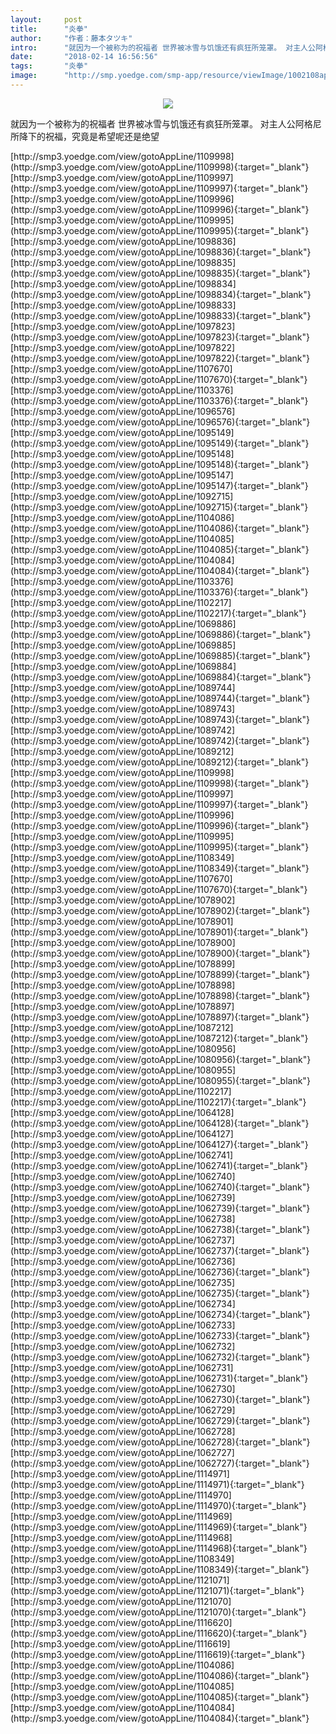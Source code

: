 ```yaml
---
layout:     post
title:      "炎拳"
author:     "作者：藤本タツキ"
intro:      "就因为一个被称为的祝福者 世界被冰雪与饥饿还有疯狂所笼罩。 对主人公阿格尼所降下的祝福，究竟是希望呢还是绝望"
date:       "2018-02-14 16:56:56"
tags:       "炎拳"
image:      "http://smp.yoedge.com/smp-app/resource/viewImage/1002108appline.png"
---
```

<div style="text-align: center">
<p><img src="http://smp.yoedge.com/smp-app/resource/viewImage/1002108appline.png"/></p>
</div>
<p class="post-meta">
<span>就因为一个被称为的祝福者 世界被冰雪与饥饿还有疯狂所笼罩。 对主人公阿格尼所降下的祝福，究竟是希望呢还是绝望</span>
</p>
[http://smp3.yoedge.com/view/gotoAppLine/1109998](http://smp3.yoedge.com/view/gotoAppLine/1109998){:target="_blank"}
[http://smp3.yoedge.com/view/gotoAppLine/1109997](http://smp3.yoedge.com/view/gotoAppLine/1109997){:target="_blank"}
[http://smp3.yoedge.com/view/gotoAppLine/1109996](http://smp3.yoedge.com/view/gotoAppLine/1109996){:target="_blank"}
[http://smp3.yoedge.com/view/gotoAppLine/1109995](http://smp3.yoedge.com/view/gotoAppLine/1109995){:target="_blank"}
[http://smp3.yoedge.com/view/gotoAppLine/1098836](http://smp3.yoedge.com/view/gotoAppLine/1098836){:target="_blank"}
[http://smp3.yoedge.com/view/gotoAppLine/1098835](http://smp3.yoedge.com/view/gotoAppLine/1098835){:target="_blank"}
[http://smp3.yoedge.com/view/gotoAppLine/1098834](http://smp3.yoedge.com/view/gotoAppLine/1098834){:target="_blank"}
[http://smp3.yoedge.com/view/gotoAppLine/1098833](http://smp3.yoedge.com/view/gotoAppLine/1098833){:target="_blank"}
[http://smp3.yoedge.com/view/gotoAppLine/1097823](http://smp3.yoedge.com/view/gotoAppLine/1097823){:target="_blank"}
[http://smp3.yoedge.com/view/gotoAppLine/1097822](http://smp3.yoedge.com/view/gotoAppLine/1097822){:target="_blank"}
[http://smp3.yoedge.com/view/gotoAppLine/1107670](http://smp3.yoedge.com/view/gotoAppLine/1107670){:target="_blank"}
[http://smp3.yoedge.com/view/gotoAppLine/1103376](http://smp3.yoedge.com/view/gotoAppLine/1103376){:target="_blank"}
[http://smp3.yoedge.com/view/gotoAppLine/1096576](http://smp3.yoedge.com/view/gotoAppLine/1096576){:target="_blank"}
[http://smp3.yoedge.com/view/gotoAppLine/1095149](http://smp3.yoedge.com/view/gotoAppLine/1095149){:target="_blank"}
[http://smp3.yoedge.com/view/gotoAppLine/1095148](http://smp3.yoedge.com/view/gotoAppLine/1095148){:target="_blank"}
[http://smp3.yoedge.com/view/gotoAppLine/1095147](http://smp3.yoedge.com/view/gotoAppLine/1095147){:target="_blank"}
[http://smp3.yoedge.com/view/gotoAppLine/1092715](http://smp3.yoedge.com/view/gotoAppLine/1092715){:target="_blank"}
[http://smp3.yoedge.com/view/gotoAppLine/1104086](http://smp3.yoedge.com/view/gotoAppLine/1104086){:target="_blank"}
[http://smp3.yoedge.com/view/gotoAppLine/1104085](http://smp3.yoedge.com/view/gotoAppLine/1104085){:target="_blank"}
[http://smp3.yoedge.com/view/gotoAppLine/1104084](http://smp3.yoedge.com/view/gotoAppLine/1104084){:target="_blank"}
[http://smp3.yoedge.com/view/gotoAppLine/1103376](http://smp3.yoedge.com/view/gotoAppLine/1103376){:target="_blank"}
[http://smp3.yoedge.com/view/gotoAppLine/1102217](http://smp3.yoedge.com/view/gotoAppLine/1102217){:target="_blank"}
[http://smp3.yoedge.com/view/gotoAppLine/1069886](http://smp3.yoedge.com/view/gotoAppLine/1069886){:target="_blank"}
[http://smp3.yoedge.com/view/gotoAppLine/1069885](http://smp3.yoedge.com/view/gotoAppLine/1069885){:target="_blank"}
[http://smp3.yoedge.com/view/gotoAppLine/1069884](http://smp3.yoedge.com/view/gotoAppLine/1069884){:target="_blank"}
[http://smp3.yoedge.com/view/gotoAppLine/1089744](http://smp3.yoedge.com/view/gotoAppLine/1089744){:target="_blank"}
[http://smp3.yoedge.com/view/gotoAppLine/1089743](http://smp3.yoedge.com/view/gotoAppLine/1089743){:target="_blank"}
[http://smp3.yoedge.com/view/gotoAppLine/1089742](http://smp3.yoedge.com/view/gotoAppLine/1089742){:target="_blank"}
[http://smp3.yoedge.com/view/gotoAppLine/1089212](http://smp3.yoedge.com/view/gotoAppLine/1089212){:target="_blank"}
[http://smp3.yoedge.com/view/gotoAppLine/1109998](http://smp3.yoedge.com/view/gotoAppLine/1109998){:target="_blank"}
[http://smp3.yoedge.com/view/gotoAppLine/1109997](http://smp3.yoedge.com/view/gotoAppLine/1109997){:target="_blank"}
[http://smp3.yoedge.com/view/gotoAppLine/1109996](http://smp3.yoedge.com/view/gotoAppLine/1109996){:target="_blank"}
[http://smp3.yoedge.com/view/gotoAppLine/1109995](http://smp3.yoedge.com/view/gotoAppLine/1109995){:target="_blank"}
[http://smp3.yoedge.com/view/gotoAppLine/1108349](http://smp3.yoedge.com/view/gotoAppLine/1108349){:target="_blank"}
[http://smp3.yoedge.com/view/gotoAppLine/1107670](http://smp3.yoedge.com/view/gotoAppLine/1107670){:target="_blank"}
[http://smp3.yoedge.com/view/gotoAppLine/1078902](http://smp3.yoedge.com/view/gotoAppLine/1078902){:target="_blank"}
[http://smp3.yoedge.com/view/gotoAppLine/1078901](http://smp3.yoedge.com/view/gotoAppLine/1078901){:target="_blank"}
[http://smp3.yoedge.com/view/gotoAppLine/1078900](http://smp3.yoedge.com/view/gotoAppLine/1078900){:target="_blank"}
[http://smp3.yoedge.com/view/gotoAppLine/1078899](http://smp3.yoedge.com/view/gotoAppLine/1078899){:target="_blank"}
[http://smp3.yoedge.com/view/gotoAppLine/1078898](http://smp3.yoedge.com/view/gotoAppLine/1078898){:target="_blank"}
[http://smp3.yoedge.com/view/gotoAppLine/1078897](http://smp3.yoedge.com/view/gotoAppLine/1078897){:target="_blank"}
[http://smp3.yoedge.com/view/gotoAppLine/1087212](http://smp3.yoedge.com/view/gotoAppLine/1087212){:target="_blank"}
[http://smp3.yoedge.com/view/gotoAppLine/1080956](http://smp3.yoedge.com/view/gotoAppLine/1080956){:target="_blank"}
[http://smp3.yoedge.com/view/gotoAppLine/1080955](http://smp3.yoedge.com/view/gotoAppLine/1080955){:target="_blank"}
[http://smp3.yoedge.com/view/gotoAppLine/1102217](http://smp3.yoedge.com/view/gotoAppLine/1102217){:target="_blank"}
[http://smp3.yoedge.com/view/gotoAppLine/1064128](http://smp3.yoedge.com/view/gotoAppLine/1064128){:target="_blank"}
[http://smp3.yoedge.com/view/gotoAppLine/1064127](http://smp3.yoedge.com/view/gotoAppLine/1064127){:target="_blank"}
[http://smp3.yoedge.com/view/gotoAppLine/1062741](http://smp3.yoedge.com/view/gotoAppLine/1062741){:target="_blank"}
[http://smp3.yoedge.com/view/gotoAppLine/1062740](http://smp3.yoedge.com/view/gotoAppLine/1062740){:target="_blank"}
[http://smp3.yoedge.com/view/gotoAppLine/1062739](http://smp3.yoedge.com/view/gotoAppLine/1062739){:target="_blank"}
[http://smp3.yoedge.com/view/gotoAppLine/1062738](http://smp3.yoedge.com/view/gotoAppLine/1062738){:target="_blank"}
[http://smp3.yoedge.com/view/gotoAppLine/1062737](http://smp3.yoedge.com/view/gotoAppLine/1062737){:target="_blank"}
[http://smp3.yoedge.com/view/gotoAppLine/1062736](http://smp3.yoedge.com/view/gotoAppLine/1062736){:target="_blank"}
[http://smp3.yoedge.com/view/gotoAppLine/1062735](http://smp3.yoedge.com/view/gotoAppLine/1062735){:target="_blank"}
[http://smp3.yoedge.com/view/gotoAppLine/1062734](http://smp3.yoedge.com/view/gotoAppLine/1062734){:target="_blank"}
[http://smp3.yoedge.com/view/gotoAppLine/1062733](http://smp3.yoedge.com/view/gotoAppLine/1062733){:target="_blank"}
[http://smp3.yoedge.com/view/gotoAppLine/1062732](http://smp3.yoedge.com/view/gotoAppLine/1062732){:target="_blank"}
[http://smp3.yoedge.com/view/gotoAppLine/1062731](http://smp3.yoedge.com/view/gotoAppLine/1062731){:target="_blank"}
[http://smp3.yoedge.com/view/gotoAppLine/1062730](http://smp3.yoedge.com/view/gotoAppLine/1062730){:target="_blank"}
[http://smp3.yoedge.com/view/gotoAppLine/1062729](http://smp3.yoedge.com/view/gotoAppLine/1062729){:target="_blank"}
[http://smp3.yoedge.com/view/gotoAppLine/1062728](http://smp3.yoedge.com/view/gotoAppLine/1062728){:target="_blank"}
[http://smp3.yoedge.com/view/gotoAppLine/1062727](http://smp3.yoedge.com/view/gotoAppLine/1062727){:target="_blank"}
[http://smp3.yoedge.com/view/gotoAppLine/1114971](http://smp3.yoedge.com/view/gotoAppLine/1114971){:target="_blank"}
[http://smp3.yoedge.com/view/gotoAppLine/1114970](http://smp3.yoedge.com/view/gotoAppLine/1114970){:target="_blank"}
[http://smp3.yoedge.com/view/gotoAppLine/1114969](http://smp3.yoedge.com/view/gotoAppLine/1114969){:target="_blank"}
[http://smp3.yoedge.com/view/gotoAppLine/1114968](http://smp3.yoedge.com/view/gotoAppLine/1114968){:target="_blank"}
[http://smp3.yoedge.com/view/gotoAppLine/1108349](http://smp3.yoedge.com/view/gotoAppLine/1108349){:target="_blank"}
[http://smp3.yoedge.com/view/gotoAppLine/1121071](http://smp3.yoedge.com/view/gotoAppLine/1121071){:target="_blank"}
[http://smp3.yoedge.com/view/gotoAppLine/1121070](http://smp3.yoedge.com/view/gotoAppLine/1121070){:target="_blank"}
[http://smp3.yoedge.com/view/gotoAppLine/1116620](http://smp3.yoedge.com/view/gotoAppLine/1116620){:target="_blank"}
[http://smp3.yoedge.com/view/gotoAppLine/1116619](http://smp3.yoedge.com/view/gotoAppLine/1116619){:target="_blank"}
[http://smp3.yoedge.com/view/gotoAppLine/1104086](http://smp3.yoedge.com/view/gotoAppLine/1104086){:target="_blank"}
[http://smp3.yoedge.com/view/gotoAppLine/1104085](http://smp3.yoedge.com/view/gotoAppLine/1104085){:target="_blank"}
[http://smp3.yoedge.com/view/gotoAppLine/1104084](http://smp3.yoedge.com/view/gotoAppLine/1104084){:target="_blank"}


